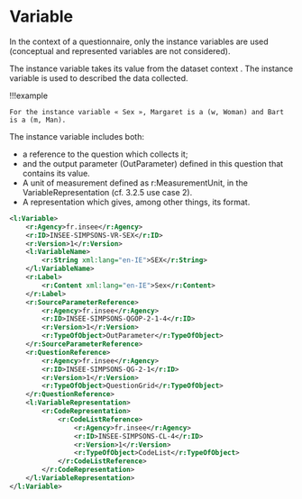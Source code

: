 # Variable

In the context of a questionnaire, only the instance variables are used (conceptual and represented variables are not considered).

The instance variable takes its value from the dataset context . The instance variable is used to described the data collected.

!!!example

    For the instance variable « Sex », Margaret is a (w, Woman) and Bart is a (m, Man).

The instance variable includes both:

- a reference to the question which collects it;
- and the output parameter (OutParameter) defined in this question that contains its value.
- A unit of measurement defined as r:MeasurementUnit, in the VariableRepresentation (cf. 3.2.5 use case 2).
- A representation which gives, among other things, its format.

```xml
<l:Variable>
    <r:Agency>fr.insee</r:Agency>
    <r:ID>INSEE-SIMPSONS-VR-SEX</r:ID>
    <r:Version>1</r:Version>
    <l:VariableName>
        <r:String xml:lang="en-IE">SEX</r:String>
    </l:VariableName>
    <r:Label>
        <r:Content xml:lang="en-IE">Sex</r:Content>
    </r:Label>
    <r:SourceParameterReference>
        <r:Agency>fr.insee</r:Agency>
        <r:ID>INSEE-SIMPSONS-QGOP-2-1-4</r:ID>
        <r:Version>1</r:Version>
        <r:TypeOfObject>OutParameter</r:TypeOfObject>
    </r:SourceParameterReference>
    <r:QuestionReference>
        <r:Agency>fr.insee</r:Agency>
        <r:ID>INSEE-SIMPSONS-QG-2-1</r:ID>
        <r:Version>1</r:Version>
        <r:TypeOfObject>QuestionGrid</r:TypeOfObject>
    </r:QuestionReference>
    <l:VariableRepresentation>
        <r:CodeRepresentation>
            <r:CodeListReference>
                <r:Agency>fr.insee</r:Agency>
                <r:ID>INSEE-SIMPSONS-CL-4</r:ID>
                <r:Version>1</r:Version>
                <r:TypeOfObject>CodeList</r:TypeOfObject>
            </r:CodeListReference>
        </r:CodeRepresentation>
    </l:VariableRepresentation>
</l:Variable>
```
